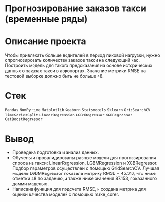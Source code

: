 # Прогнозирование заказов такси (временные ряды)
# Описание проекта
Чтобы привлекать больше водителей в период пиковой нагрузки, нужно спрогнозировать количество заказов такси на следующий час. 
Построить модель для такого предсказания на основе исторических данных о заказах такси в аэропортах.
Значение метрики RMSE на тестовой выборке должно быть не больше 48.

# Стек 
`Pandas` `NumPy` `time` `Matplotlib` `Seaborn` `Statsmodels` `Sklearn` `GridSearchCV` `TimeSeriesSplit` `LinearRegression` `LGBMRegressor` `XGBRegressor` `CatBoostRegressor`

# Вывод 
- Проведена подготовка и анализ данных.
- Обучены и провалидированы разные модели для прогнозирования спроса на такси: LinearRegression, LGBMRegression и XGBRegressor. Подбор параметров осуществлен с помощью GridSearchCV. Лучшая модель LGBMRegressor показала метрику RMSE = 45.313, что ниже отметки 48 по заданию, а также ниже значения 87.153, показанного дамми моделью. 
- Написана функция для подсчета RMSE, и создана метрика для оценки качества моделей с помощью make_corer.
